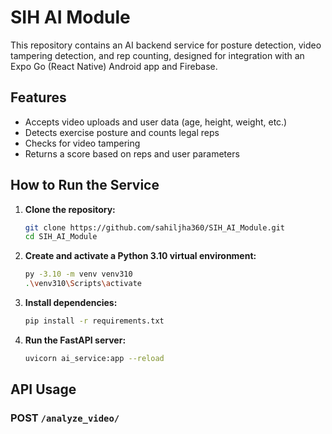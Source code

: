 # SIH AI Module

This repository contains an AI backend service for posture detection, video tampering detection, and rep counting, designed for integration with an Expo Go (React Native) Android app and Firebase.

## Features
- Accepts video uploads and user data (age, height, weight, etc.)
- Detects exercise posture and counts legal reps
- Checks for video tampering
- Returns a score based on reps and user parameters

## How to Run the Service

1. **Clone the repository:**
   ```sh
   git clone https://github.com/sahiljha360/SIH_AI_Module.git
   cd SIH_AI_Module
   ```
2. **Create and activate a Python 3.10 virtual environment:**
   ```sh
   py -3.10 -m venv venv310
   .\venv310\Scripts\activate
   ```
3. **Install dependencies:**
   ```sh
   pip install -r requirements.txt
   ```
4. **Run the FastAPI server:**
   ```sh
   uvicorn ai_service:app --reload
   ```

## API Usage

### POST `/analyze_video/`
- **Form Data:**
  - `video`: Video file (mp4)
  - `age`: int
  - `height`: float
  - `weight`: float
- **Response:**
  ```json
  {
    "reps": 10,
    "tampering": false,
    "score": 123
  }
  ```

## Integration with Expo/Firebase App
- Use `fetch` or `axios` in your React Native app to POST video and user data to the `/analyze_video/` endpoint.
- Parse the JSON response for rep count, tampering status, and score.

## Requirements
- Python 3.10
- See `requirements.txt` for dependencies

---

For any issues, open an issue on GitHub.
